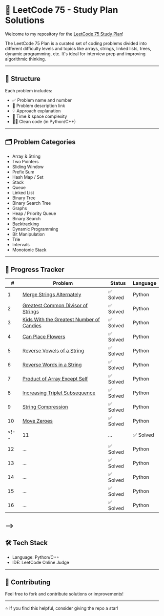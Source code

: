 # 🚀 LeetCode 75 - Study Plan Solutions

Welcome to my repository for the [LeetCode 75 Study Plan](https://leetcode.com/study-plan/leetcode-75/)!

The LeetCode 75 Plan is a curated set of coding problems divided into different difficulty levels and topics like arrays, strings, linked lists, trees, dynamic programming, etc. It's ideal for interview prep and improving algorithmic thinking.

---

## 🧠 Structure

Each problem includes:
- ✅ Problem name and number
- 📄 Problem description link
- 💡 Approach explanation
- 🧮 Time & space complexity
- 🧑‍💻 Clean code (in Python/C++)

---

## 🗂️ Problem Categories

- Array & String
- Two Pointers
- Sliding Window
- Prefix Sum
- Hash Map / Set
- Stack
- Queue
- Linked List
- Binary Tree
- Binary Search Tree
- Graphs
- Heap / Priority Queue
- Binary Search
- Backtracking
- Dynamic Programming
- Bit Manipulation
- Trie
- Intervals
- Monotonic Stack

---

## 📌 Progress Tracker

| # | Problem | Status | Language |
|--|---------|--------|----------|
| 1 | [Merge Strings Alternately](https://leetcode.com/problems/merge-strings-alternately/) | ✅ Solved | Python |
| 2 | [Greatest Common Divisor of Strings](https://leetcode.com/problems/greatest-common-divisor-of-strings/) | ✅ Solved | Python |
| 3 | [Kids With the Greatest Number of Candies](https://leetcode.com/problems/kids-with-the-greatest-number-of-candies/) | ✅ Solved | Python |
| 4 | [Can Place Flowers](https://leetcode.com/problems/can-place-flowers/) | ✅ Solved | Python |
| 5 | [Reverse Vowels of a String](https://leetcode.com/problems/reverse-vowels-of-a-string/) | ✅ Solved | Python |
| 6 | [Reverse Words in a String](https://leetcode.com/problems/reverse-words-in-a-string/) | ✅ Solved | Python |
| 7 | [Product of Array Except Self](https://leetcode.com/problems/product-of-array-except-self/) | ✅ Solved | Python |
| 8 | [Increasing Triplet Subsequence](https://leetcode.com/problems/increasing-triplet-subsequence/) | ✅ Solved | Python |
| 9 | [String Compression](https://leetcode.com/problems/string-compression/) | ✅ Solved | Python |
| 10 | [Move Zeroes](https://leetcode.com/problems/move-zeroes/) | ✅ Solved | Python |
<!--| 11 | ... | ✅ Solved | Python |
| 12 | ... | ✅ Solved | Python |
| 13 | ... | ✅ Solved | Python |
| 14 | ... | ✅ Solved | Python |
| 15 | ... | ✅ Solved | Python |
| 16 | ... | ✅ Solved | Python |
-->
---

## 🛠 Tech Stack

- Language: Python/C++
- IDE: LeetCode Online Judge
<!--
- Format: Jupyter Notebooks / `.py` files
-->

---

## 💬 Contributing

Feel free to fork and contribute solutions or improvements!

---

⭐ If you find this helpful, consider giving the repo a star!
